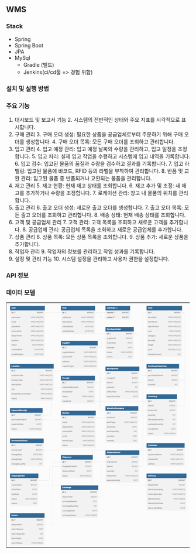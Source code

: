 ## WMS

### Stack
- Spring
- Spring Boot
- JPA
- MySql 
  - Gradle (빌드)
  - Jenkins(ci/cd툴 => 경험 위함)

### 설치 및 실행 방법

### 주요 기능
1. 대시보드 및 보고서 기능 
   2. 시스템의 전반적인 상태와 주요 지표를 시각적으로 표시합니다. 
2. 구매 관리 
   3. 구매 오더 생성: 필요한 상품을 공급업체로부터 주문하기 위해 구매 오더를 생성합니다.
   4. 구매 오더 목록: 모든 구매 오더를 조회하고 관리합니다.
3. 입고 관리
   4. 입고 예정 관리: 입고 예정 날짜와 수량을 관리하고, 입고 일정을 조정합니다. 
   5. 입고 처리: 실제 입고 작업을 수행하고 시스템에 입고 내역을 기록합니다. 
   6. 입고 검수: 입고된 물품의 품질과 수량을 검수하고 결과를 기록합니다. 
   7. 입고 라벨링: 입고된 물품에 바코드, RFID 등의 라벨을 부착하여 관리합니다. 
   8. 반품 및 교환 관리: 입고된 물품 중 반품되거나 교환되는 물품을 관리합니다.
4. 재고 관리 
   5. 재고 현황: 현재 재고 상태를 조회합니다. 
   6. 재고 추가 및 조정: 새 재고를 추가하거나 수량을 조정합니다. 
   7. 로케이션 관리: 창고 내 물품의 위치를 관리합니다. 
5. 출고 관리 
   6. 출고 오더 생성: 새로운 출고 오더를 생성합니다. 
   7. 출고 오더 목록: 모든 출고 오더를 조회하고 관리합니다.
   8. 배송 상태: 현재 배송 상태를 조회합니다.
6. 고객 및 공급업체 관리 
   7. 고객 관리: 고객 목록을 조회하고 새로운 고객을 추가합니다.
   8. 공급업체 관리: 공급업체 목록을 조회하고 새로운 공급업체를 추가합니다. 
7. 상품 관리
   8. 상품 목록: 모든 상품 목록을 조회합니다.
   9. 상품 추가: 새로운 상품을 추가합니다.
8. 작업자 관리 
   9. 작업자의 정보를 관리하고 작업 성과를 기록합니다.
9. 설정 및 관리 기능 
   10. 시스템 설정을 관리하고 사용자 권한을 설정합니다.

### API 정보

### 데이터 모델

![img.png](img.png)